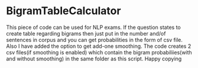 # BigramTableCalculator
This piece of code can be used for NLP exams. If the question states to create table regarding bigrams then just put in the number and/of sentences in corpus and you can get probabilities in the form of csv file. Also I have added the option to get add-one smoothing. The code creates 2 csv files(if smoothing is enabled) which contain the bigram probabiliies(with and without smoothing) in the same folder as this script. Happy copying
